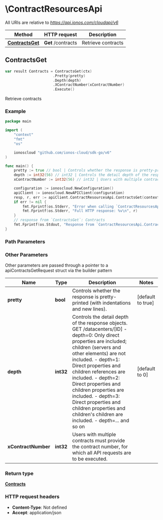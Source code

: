 # \ContractResourcesApi

All URIs are relative to *https://api.ionos.com/cloudapi/v6*

|Method | HTTP request | Description|
|------------- | ------------- | -------------|
|[**ContractsGet**](ContractResourcesApi.md#ContractsGet) | **Get** /contracts | Retrieve contracts|



## ContractsGet

```go
var result Contracts = ContractsGet(ctx)
                      .Pretty(pretty)
                      .Depth(depth)
                      .XContractNumber(xContractNumber)
                      .Execute()
```

Retrieve contracts



### Example

```go
package main

import (
    "context"
    "fmt"
    "os"

    ionoscloud "github.com/ionos-cloud/sdk-go/v6"
)

func main() {
    pretty := true // bool | Controls whether the response is pretty-printed (with indentations and new lines). (optional) (default to true)
    depth := int32(56) // int32 | Controls the detail depth of the response objects.  GET /datacenters/[ID]  - depth=0: Only direct properties are included; children (servers and other elements) are not included.  - depth=1: Direct properties and children references are included.  - depth=2: Direct properties and children properties are included.  - depth=3: Direct properties and children properties and children's children are included.  - depth=... and so on (optional) (default to 0)
    xContractNumber := int32(56) // int32 | Users with multiple contracts must provide the contract number, for which all API requests are to be executed. (optional)

    configuration := ionoscloud.NewConfiguration()
    apiClient := ionoscloud.NewAPIClient(configuration)
    resp, r, err := apiClient.ContractResourcesApi.ContractsGet(context.Background()).Pretty(pretty).Depth(depth).XContractNumber(xContractNumber).Execute()
    if err != nil {
        fmt.Fprintf(os.Stderr, "Error when calling `ContractResourcesApi.ContractsGet``: %v\n", err)
        fmt.Fprintf(os.Stderr, "Full HTTP response: %v\n", r)
    }
    // response from `ContractsGet`: Contracts
    fmt.Fprintf(os.Stdout, "Response from `ContractResourcesApi.ContractsGet`: %v\n", resp)
}
```

### Path Parameters



### Other Parameters

Other parameters are passed through a pointer to a apiContractsGetRequest struct via the builder pattern


|Name | Type | Description  | Notes|
|------------- | ------------- | ------------- | -------------|
| **pretty** | **bool** | Controls whether the response is pretty-printed (with indentations and new lines). | [default to true]|
| **depth** | **int32** | Controls the detail depth of the response objects.  GET /datacenters/[ID]  - depth&#x3D;0: Only direct properties are included; children (servers and other elements) are not included.  - depth&#x3D;1: Direct properties and children references are included.  - depth&#x3D;2: Direct properties and children properties are included.  - depth&#x3D;3: Direct properties and children properties and children&#39;s children are included.  - depth&#x3D;... and so on | [default to 0]|
| **xContractNumber** | **int32** | Users with multiple contracts must provide the contract number, for which all API requests are to be executed. | |

### Return type

[**Contracts**](../models/Contracts.md)

### HTTP request headers

- **Content-Type**: Not defined
- **Accept**: application/json



